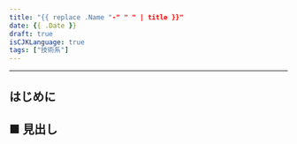 ```yaml
---
title: "{{ replace .Name "-" " " | title }}"
date: {{ .Date }}
draft: true
isCJKLanguage: true
tags: ["技術系"]
---
```


---

## はじめに

## ■ 見出し

